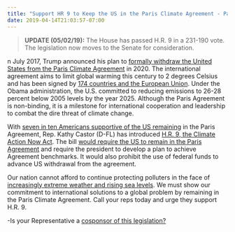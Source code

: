 ```yaml
---
title: "Support HR 9 to Keep the US in the Paris Climate Agreement - Passed House"
date: 2019-04-14T21:03:57-07:00
---
```

>**UPDATE (05/02/19):** The House has passed H.R. 9 in a 231-190 vote. The legislation now moves to the Senate for consideration. 

n July 2017, Trump announced his plan to [formally withdraw the United States from the Paris Climate Agreement](https://www.nytimes.com/2017/06/01/climate/trump-paris-climate-agreement.html) in 2020. The international agreement aims to limit global warming this century to 2 degrees Celsius and has been signed by [174 countries and the European Union](https://unfccc.int/news/175-states-sign-paris-agreement). Under the Obama administration, the U.S. committed to reducing emissions to 26-28 percent below 2005 levels by the year 2025. Although the Paris Agreement is non-binding, it is a milestone for international cooperation and leadership to combat the dire threat of climate change. 

With [seven in ten Americans supportive of the US remaining](http://climatecommunication.yale.edu/publications/paris_agreement_by_state/) in the Paris Agreement, Rep. Kathy Castor (D-FL) has introduced [H.R. 9, the Climate Action Now Act](https://thehill.com/homenews/house/436088-pelosi-dems-unveil-bill-to-bind-trump-to-paris-climate-accord). The bill [would require the US to remain in the Paris Agreement](https://casten.house.gov/media/press-releases/casten-joins-chair-castor-introducing-climate-action-now-act) and require the president to develop a plan to achieve Agreement benchmarks. It would also prohibit the use of federal funds to advance US withdrawal from the agreement. 

Our nation cannot afford to continue protecting polluters in the face of [increasingly extreme weather and rising sea levels](https://www.cbsnews.com/news/un-climate-change-report-2018-united-nations-extreme-weather-global-warming-today-2019-03-28/). We must show our commitment to international solutions to a global problem by remaining in the Paris Climate Agreement. Call your reps today and urge they support H.R. 9. 

-Is your Representative a [cosponsor of this legislation?](https://www.congress.gov/bill/116th-congress/house-bill/9/cosponsors)
